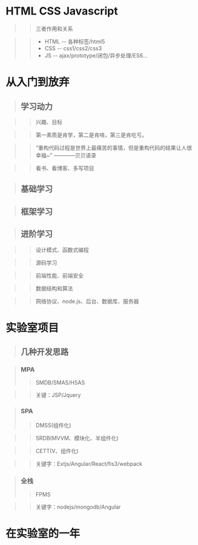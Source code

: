 
# HTML CSS Javascript

>>三者作用和关系

>>* HTML  -- 各种标签/html5
>>* CSS   -- css1/css2/css3
>>* JS    -- ajax/prototype/闭包/异步处理/ES6...


# 从入门到放弃

>## 学习动力

>>兴趣、目标

>>第一素质是肯学，第二是肯啃，第三是肯吃亏。

>>“重构代码过程是世界上最痛苦的事情，但是重构代码的结果让人很幸福~” ————贝贝语录

>>看书、看博客、多写项目

>## 基础学习

>## 框架学习

>## 进阶学习

>>设计模式、函数式编程

>>源码学习

>>前端性能、前端安全

>>数据结构和算法

>>网络协议、node.js、后台、数据库、服务器


# 实验室项目

>## 几种开发思路

>### MPA
>>SMDB/SMAS/HSAS

>>关键：JSP/Jquery

>### SPA
>>DMSS(组件化)

>>SRDB(MVVM、模块化、半组件化)

>>CETT(V、组件化)

>>关键字：Extjs/Angular/React/fis3/webpack

>### 全栈
>>FPMS

>>关键字：nodejs/mongodb/Angular


# 在实验室的一年
